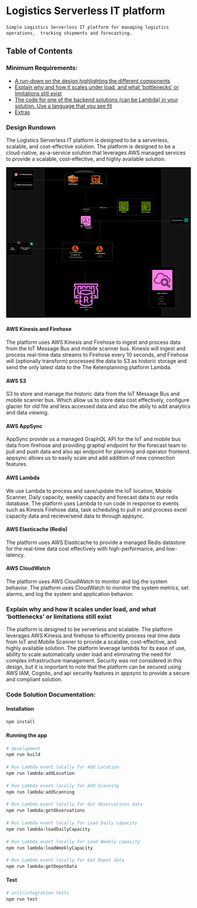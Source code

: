 # Logistics Serverless IT platform
    Simple Logistics Serverless IT platform for managing logistics operations,  tracking shipments and forecasting.

## Table of Contents


### Minimum Requirements:
- [A run-down on the design highlighting the different components](#Design-Rundown)
- [Explain why and how it scales under load, and what ‘bottlenecks’ or limitations still exist](#explain-why-and-how-it-scales-under-load-and-what-bottlenecks-or-limitations-still-exist)
- [The code for one of the backend solutions (can be Lambda) in your solution. Use a language that you see fit](#code-solution-documentation)
- [Extras](#extras)

### Design Rundown 
The Logistics Serverless IT platform is designed to be a serverless, scalable, and cost-effective solution. The platform is designed to be a cloud-native, as-a-service solution that leverages AWS managed services to provide a scalable, cost-effective, and highly available solution.

![System Design](./system-desiagn.jpg)

#### AWS Kinesis and Firehose
The platform uses AWS Kinesis and Firehose to ingest and process data from the IoT Message Bus and mobile scanner bus. Kinesis will ingest and process real-time data streams to Firehose every 10 seconds, and Firehose will (optionally transform) processed the data to S3 as historic storage and send the only latest data to the The Ketenplanning platform Lambda.

#### AWS S3
S3 to store and manage the historic data from the IoT Message Bus and mobile scanner bus. Which allow us to store data cost effectively, configure glacier for old file and less accessed data and also the abily to add analytics and data viewing.

#### AWS AppSync
AppSync provide us a managed GraphQL API for the IoT and mobile bus data from firehose and providing graphql endpoint for the forecast team to pull and push data and also api endpoint for planning and operator frontend. appsync allows us to easily scale and add addition of new connection features. 

#### AWS Lambda
We use Lambda to process and save/update the IoT location, Mobile Scanner, Daily capacity, weekly capacity and forecast data to our redis database. The platform uses Lambda to run code in response to events such as Kinesis Firehose data, task scheduling to pull in and process excel capacity data and recieve/send data to through appsync. 

#### AWS Elasticache (Redis)
The platform uses AWS Elasticache to provide a managed Redis datastore for the real-time data cost effectively with high-performance, and low-latency. 

#### AWS CloudWatch
The platform uses AWS CloudWatch to monitor and log the system behavior. The platform uses CloudWatch to monitor the system metrics, set alarms, and log the system and application behavior.

### Explain why and how it scales under load, and what ‘bottlenecks’ or limitations still exist
The platform is designed to be serverless and scalable. The platform leverages AWS Kinesis and firehose to efficiently process real time data from IoT and Mobile Scanner to provide a scalable, cost-effective, and highly available solution. 
The platform leverage lambda for its ease of use, ability to scale automatically under load and eliminating the need for complex infrastructure management.
Security was not considered in this design, but it is important to note that the platform can be secured using AWS IAM, Cognito, and api security features in appsync to provide a secure and compliant solution.


### Code Solution Documentation:

#### Installation

```sh
npm install
```

#### Running the app

```sh
# development
npm run build

# Run Lambda event locally for Add Location
npm run lambda:addLocation

# Run Lambda event locally for Add Scanning 
npm run lambda:addScanning

# Run Lambda event locally for Get Observations data 
npm run lambda:getObservations

# Run Lambda event locally for Load Daily capacity
npm run lambda:loadDailyCapacity

# Run Lambda event locally for Load Weekly capacity
npm run lambda:loadWeeklyCapacity

# Run Lambda event locally for Get Depot data
npm run lambda:getDepotData
```

#### Test

```sh
# unit/integration tests
npm run test
```
